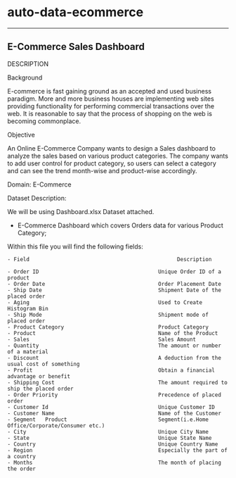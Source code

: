 # auto-data-ecommerce

-----------------------------------
E-Commerce Sales Dashboard
-----------------------------------

DESCRIPTION

Background 

E-commerce is fast gaining ground as an accepted and used business paradigm. More and more business houses are implementing
web sites providing functionality for performing commercial transactions over the web. It is reasonable to say that the
process of shopping on the web is becoming commonplace.

Objective

An Online E-Commerce Company wants to design a Sales dashboard to analyze the sales based on various product categories. 
The company wants to add user control for product category, so users can select a category and can see the trend month-wise
and product-wise accordingly.  

Domain:  E-Commerce

Dataset Description:

We will be using Dashboard.xlsx Dataset attached.

* E-Commerce Dashboard which covers Orders data for various Product Category;

Within this file you will find the following fields:

    - Field 	                                          Description

    - Order ID                                      Unique Order ID of a product
    - Order Date                                    Order Placement Date
    - Ship Date                                     Shipment Date of the placed order
    - Aging                                         Used to Create Histogram Bin
    - Ship Mode                                     Shipment mode of placed order
    - Product Category	                            Product Category
    - Product	                                    Name of the Product
    - Sales	                                        Sales Amount
    - Quantity	                                    The amount or number of a material
    - Discount	                                    A deduction from the usual cost of something
    - Profit	                                    Obtain a financial advantage or benefit
    - Shipping Cost	                                The amount required to ship the placed order
    - Order Priority	                            Precedence of placed order
    - Customer Id	                                Unique Customer ID
    - Customer Name	                                Name of the Customer 
    - Segment	Product                             Segment(i.e.Home Office/Corporate/Consumer etc.)
    - City	                                        Unique City Name
    - State	                                        Unique State Name
    - Country	                                    Unique Country Name
    - Region	                                    Especially the part of a country
    - Months	                                    The month of placing the order
